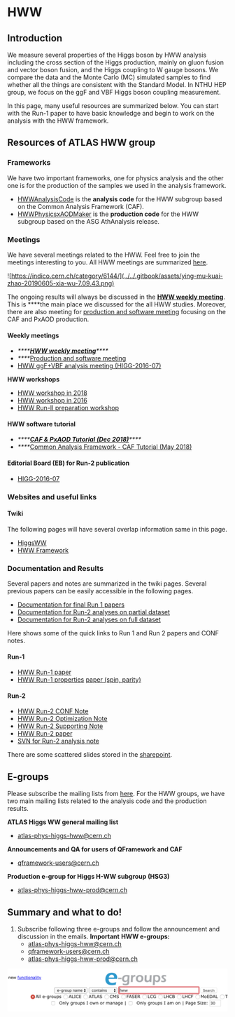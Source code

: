 # HWW

## Introduction

We measure several properties of the Higgs boson by HWW analysis including the cross section of the Higgs production, mainly on gluon fusion and vector boson fusion, and the Higgs coupling to W gauge bosons. We compare the data and the Monte Carlo \(MC\) simulated samples to find whether all the things are consistent with the Standard Model.  In NTHU HEP group, we focus on the ggF and VBF Higgs boson coupling measurement. 

In this page, many useful resources are summarized below. You can start with the Run-1 paper to have basic knowledge and begin to work on the analysis with the HWW framework. 

## Resources of ATLAS HWW group 

### Frameworks

We have two important frameworks, one for physics analysis and the other one is for the production of the samples we used in the analysis framework. 

* [HWWAnalysisCode](https://gitlab.cern.ch/atlas-physics/higgs/hww/HWWAnalysisCode) is the **analysis code** for the HWW subgroup based on the Common Analysis Framework \(CAF\).
* [HWWPhysicsxAODMaker](https://gitlab.cern.ch/atlas-physics/higgs/hww/HWWPhysicsxAODMaker) is the **production code** for the HWW subgroup based on the ASG AthAnalysis release.

### Meetings

We have several meetings related to the HWW. Feel free to join the meetings interesting to you. All HWW meetings are summarized [here](https://indico.cern.ch/category/6144/). 

![https://indico.cern.ch/category/6144/](../../.gitbook/assets/ying-mu-kuai-zhao-20190605-xia-wu-7.09.43.png)

The ongoing results will always be discussed in the [**HWW weekly meeting**](https://indico.cern.ch/category/6420/). This is ****the main place we discussed for the all HWW studies. Moreover, there are also meeting for [production and software meeting](https://indico.cern.ch/category/8790/) focusing on the CAF and PxAOD production. 

#### Weekly meetings

* _\*\*\*\*_[_**HWW weekly meeting**_](https://indico.cern.ch/category/6420/)_\*\*\*\*_
* _\*\*\*\*_[Production and software meeting](https://indico.cern.ch/category/8790/)
* [HWW ggF+VBF analysis meeting \(HIGG-2016-07\)](https://indico.cern.ch/category/8242/)

**HWW workshops**

* [HWW workshop in 2018](https://indico.cern.ch/event/714538/timetable/?view=standard)
* [HWW workshop in 2016](https://indico.cern.ch/event/587413/timetable/?view=standard)
* [HWW Run-II preparation workshop](https://indico.cern.ch/event/383521/timetable/?view=standard)

#### HWW software tutorial

* _\*\*\*\*_[_**CAF & PxAOD Tutorial \(Dec 2018\)**_](https://indico.cern.ch/event/771763/timetable/?view=standard)_\*\*\*\*_
* _\*\*\*\*_[Common Analysis Framework - CAF Tutorial \(May 2018\)](https://indico.cern.ch/event/719951/timetable/?view=standard)

#### Editorial Board \(EB\) for Run-2 publication

* [HIGG-2016-07](http://metsai.web.cern.ch/metsai/meeting/hww/HIGG-2016-07-EB/HIGG-2016-07-EB-Meetings.html)

### Websites and useful links

#### Twiki

The following pages will have several overlap information same in this page. 

* [HiggsWW](https://twiki.cern.ch/twiki/bin/view/AtlasProtected/HiggsWW)
* [HWW Framework](https://twiki.cern.ch/twiki/bin/view/AtlasProtected/HiggsWWAnalysisFramework)

### Documentation and Results

Several papers and notes are summarized in the twiki pages. Several previous papers can be easily accessible in the following pages. 

* [Documentation for final Run 1 papers](https://twiki.cern.ch/twiki/bin/view/AtlasProtected/HiggsWW#Documentation_for_final_Run_1_pa)
* [Documentation for Run-2 analyses on partial dataset](https://twiki.cern.ch/twiki/bin/view/AtlasProtected/HiggsWW#Documentation_for_Run_2_analyses)
* [Documentation for Run-2 analyses on full dataset](https://twiki.cern.ch/twiki/bin/view/AtlasProtected/HiggsWW#NEW_Documentation_for_Run_2_anal)

Here shows some of the quick links to Run 1 and Run 2 papers and CONF notes. 

#### Run-1

* [HWW Run-1 paper ](https://arxiv.org/abs/1412.2641)
* [HWW Run-1 ](https://link.springer.com/content/pdf/10.1140%2Fepjc%2Fs10052-015-3436-3.pdf)[properties](https://link.springer.com/content/pdf/10.1140%2Fepjc%2Fs10052-015-3436-3.pdf) [paper \(spin, parity\)](https://link.springer.com/content/pdf/10.1140%2Fepjc%2Fs10052-015-3436-3.pdf)

#### Run-2

* [HWW Run-2 CONF Note](https://cds.cern.ch/record/2304936/files/ATL-COM-PHYS-2018-148.pdf?)
* [HWW Run-2 Optimization Note](https://cds.cern.ch/record/2276101/files/ATL-COM-PHYS-2017-1089_2.pdf?)
* [HWW Run-2 Supporting Note](https://cds.cern.ch/record/2276143/files/ATL-COM-PHYS-2017-1094.pdf?)
* [HWW Run-2 paper](https://arxiv.org/abs/1808.09054)
* [SVN for Run-2 analysis note](https://svnweb.cern.ch/trac/atlasphys-hsg3/browser/Physics/Higgs/HSG3/HWWRunII/NotesPapers/SupportingNotes/ggFVBF2017/AnalysisNote/trunk?order=name)

There are some scattered slides stored in the [sharepoint](https://espace.cern.ch/atlas-phys-higgs-hww-run2/_layouts/15/start.aspx#/SitePages/Home.aspx). 

## E-groups

Please subscribe the mailing lists from [here](https://e-groups.cern.ch/e-groups/EgroupsSearchForm.do). For the HWW groups, we have two main mailing lists related to the analysis code and the production results. 

**ATLAS Higgs WW general mailing list**	

* atlas-phys-higgs-hww@cern.ch

**Announcements and QA for users of QFramework and CAF**	

* qframework-users@cern.ch

**Production e-group for Higgs H-WW subgroup \(HSG3\)**	

* atlas-phys-higgs-hww-prod@cern.ch

## Summary and what to do!

1. Subscribe following three e-groups and follow the announcement and discussion in the emails.   **Important** **HWW e-groups:** 
   * atlas-phys-higgs-hww@cern.ch
   * qframework-users@cern.ch
   * atlas-phys-higgs-hww-prod@cern.ch

![](../../.gitbook/assets/ying-mu-kuai-zhao-20190605-xia-wu-7.39.24.png)

